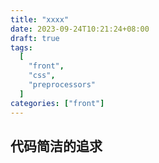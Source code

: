 ```yaml
---
title: "xxxx"
date: 2023-09-24T10:21:24+08:00
draft: true
tags:
  [
    "front",
    "css",
    "preprocessors"
  ]
categories: ["front"]
---
```


## 代码简洁的追求
